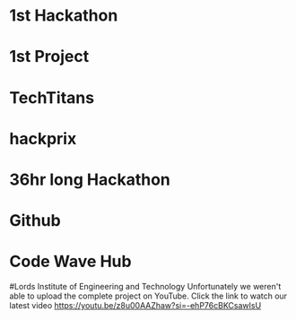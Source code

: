 # 1st Hackathon 
# 1st Project
# TechTitans
# hackprix 
# 36hr long Hackathon
# Github
# Code Wave Hub
#Lords Institute of Engineering and Technology
Unfortunately we weren't able to upload the complete project on YouTube.
Click the link to watch our latest video
https://youtu.be/z8u00AAZhaw?si=-ehP76cBKCsawIsU
